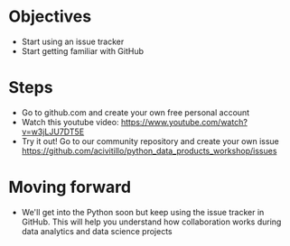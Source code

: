 # Objectives

* Start using an issue tracker
* Start getting familiar with GitHub

# Steps

* Go to github.com and create your own free personal account
* Watch this youtube video: https://www.youtube.com/watch?v=w3jLJU7DT5E
* Try it out! Go to our community repository and create your own issue https://github.com/acivitillo/python_data_products_workshop/issues


# Moving forward

* We'll get into the Python soon but keep using the issue tracker in GitHub. This will help you understand how collaboration works during data analytics and data science projects
